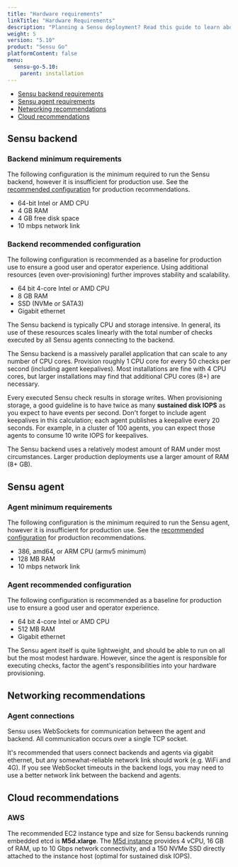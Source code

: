```yaml
---
title: "Hardware requirements"
linkTitle: "Hardware Requirements"
description: "Planning a Sensu deployment? Read this guide to learn about the hardware and networking requirements for running Sensu backends and agents on your organization's infrastructure."
weight: 5
version: "5.10"
product: "Sensu Go"
platformContent: false
menu:
  sensu-go-5.10:
    parent: installation
---
```


- [Sensu backend requirements](#sensu-backend)
- [Sensu agent requirements](#sensu-agent)
- [Networking recommendations](#networking-recommendations)
- [Cloud recommendations](#cloud-recommendations)

## Sensu backend

### Backend minimum requirements

The following configuration is the minimum required to run the Sensu backend, however it is insufficient for production use.
See the [recommended configuration](#backend-recommended-configuration) for production recommendations.

* 64-bit Intel or AMD CPU
* 4 GB RAM
* 4 GB free disk space
* 10 mbps network link

### Backend recommended configuration

The following configuration is recommended as a baseline for production use to ensure a good user and operator
experience. Using additional
resources (even over-provisioning) further improves stability and
scalability.

* 64 bit 4-core Intel or AMD CPU
* 8 GB RAM
* SSD (NVMe or SATA3)
* Gigabit ethernet

The Sensu backend is typically CPU and storage intensive. In general, its use of
these resources scales linearly with the total number of
checks executed by all Sensu agents connecting to the backend.

The Sensu backend is a massively parallel application that can scale to
any number of CPU cores. Provision roughly 1 CPU core for every 50
checks per second (including agent keepalives).
Most installations are fine with 4 CPU cores, but larger installations
may find that additional CPU cores (8+) are necessary.

Every executed Sensu check results in storage writes. When
provisioning storage, a good guideline is to have twice as many
**sustained disk IOPS** as you expect to have events per second. Don't
forget to include agent keepalives in this calculation; each agent
publishes a keepalive every 20 seconds. For example, in a cluster of 100 agents,
you can expect those agents to consume 10 write IOPS for keepalives.

The Sensu backend uses a relatively modest amount of RAM under most
circumstances. Larger production deployments use a larger amount
of RAM (8+ GB).

## Sensu agent

### Agent minimum requirements

The following configuration is the minimum required to run the Sensu agent, however it is insufficient for production use.
See the [recommended configuration](#agent-recommended-configuration) for production recommendations.

* 386, amd64, or ARM CPU (armv5 minimum)
* 128 MB RAM
* 10 mbps network link

### Agent recommended configuration

The following configuration is recommended as a baseline for production use to ensure a good user and operator experience.

* 64 bit 4-core Intel or AMD CPU
* 512 MB RAM
* Gigabit ethernet

The Sensu agent itself is quite lightweight, and should be able to run
on all but the most modest hardware. However, since the agent is
responsible for executing checks, factor the agent's responsibilities
into your hardware provisioning.

## Networking recommendations

### Agent connections

Sensu uses WebSockets for communication between the agent and backend.
All communication occurs over a single TCP socket.

It's recommended that users connect backends and agents via gigabit
ethernet, but any somewhat-reliable network link should work (e.g.
WiFi and 4G). If you see WebSocket timeouts in the backend logs, you
may need to use a better network link between the backend and agents.

## Cloud recommendations

### AWS

The recommended EC2 instance type and size for Sensu backends running
embedded etcd is **M5d.xlarge**. The
[M5d instance](https://aws.amazon.com/ec2/instance-types/m5/) provides
4 vCPU, 16 GB of RAM, up to 10 Gbps network connectivity, and a 150
NVMe SSD directly attached to the instance host (optimal for sustained
disk IOPS).
